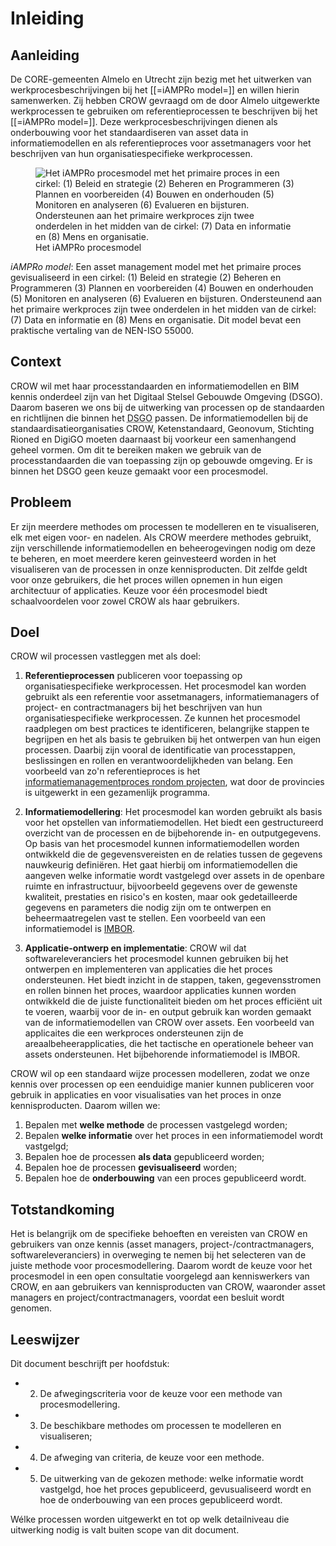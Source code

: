 # Inleiding


## Aanleiding

De CORE-gemeenten Almelo en Utrecht zijn bezig met het uitwerken van werkprocesbeschrijvingen bij het [[=iAMPRo model=]] en willen hierin samenwerken. Zij hebben CROW gevraagd om de door Almelo uitgewerkte werkprocessen te gebruiken om referentieprocessen te beschrijven bij het [[=iAMPRo model=]]. Deze werkprocesbeschrijvingen dienen als onderbouwing voor het standaardiseren van asset data in informatiemodellen en als referentieproces voor assetmanagers voor het beschrijven van hun organisatiespecifieke werkprocessen. 

<figure>
<img src="./h/media/Beheerfase.jpg" alt="Het iAMPRo procesmodel met het primaire proces in een cirkel: (1) Beleid en strategie (2) Beheren en Programmeren (3) Plannen en voorbereiden (4) Bouwen en onderhouden (5) Monitoren en analyseren (6) Evalueren en bijsturen. Ondersteunen aan het primaire werkproces zijn twee onderdelen in het midden van de cirkel: (7) Data en informatie en (8) Mens en organisatie.">
<figcaption>Het iAMPRo procesmodel</caption>
</figure>

<p><dfn data-lt="iAMPRo model">iAMPRo model</dfn>: Een asset management model met het primaire proces gevisualiseerd in een cirkel: (1) Beleid en strategie (2) Beheren en Programmeren (3) Plannen en voorbereiden (4) Bouwen en onderhouden (5) Monitoren en analyseren (6) Evalueren en bijsturen. Ondersteunend aan het primaire werkproces zijn twee onderdelen in het midden van de cirkel: (7) Data en informatie en (8) Mens en organisatie. Dit model bevat een praktische vertaling van de NEN-ISO 55000. </p>

## Context

CROW wil met haar processtandaarden en informatiemodellen en BIM kennis onderdeel zijn van het Digitaal Stelsel Gebouwde Omgeving (DSGO). Daarom baseren we ons bij de uitwerking van processen op de standaarden en richtlijnen die binnen het <abbr title="Digitaal Stelsel Gebouwde Omgeving">DSGO</abbr> passen. De informatiemodellen bij de standaardisatieorganisaties CROW, Ketenstandaard, Geonovum, Stichting Rioned en DigiGO moeten daarnaast bij voorkeur een samenhangend geheel vormen. Om dit te bereiken maken we gebruik van de processtandaarden die van toepassing zijn op gebouwde omgeving. Er is binnen het DSGO geen keuze gemaakt voor een procesmodel. 


## Probleem
Er zijn meerdere methodes om processen te modelleren en te visualiseren, elk met eigen voor- en nadelen. Als CROW meerdere methodes gebruikt, zijn verschillende informatiemodellen en beheerogevingen nodig om deze te beheren, en moet meerdere keren geinvesteerd worden in het visualiseren van de processen in onze kennisproducten. Dit zelfde geldt voor onze gebruikers, die het proces willen opnemen in hun eigen architectuur of applicaties. Keuze voor één procesmodel biedt schaalvoordelen voor zowel CROW als haar gebruikers.


##	Doel
CROW wil processen vastleggen met als doel:

1. **Referentieprocessen** publiceren voor toepassing op organisatiespecifieke werkprocessen. Het procesmodel kan worden gebruikt als een referentie voor assetmanagers, informatiemanagers of project- en contractmanagers bij het beschrijven van hun organisatiespecifieke werkprocessen. Ze kunnen het procesmodel raadplegen om best practices te identificeren, belangrijke stappen te begrijpen en het als basis te gebruiken bij het ontwerpen van hun eigen processen. Daarbij zijn vooral de identificatie van processtappen, beslissingen en rollen en verantwoordelijkheden van belang. Een voorbeeld van zo'n referentieproces is het [informatiemanagementproces rondom projecten](https://iampro-portaal.nl/Data-en-AM/Bouwwerk-informatiemanagement/BIM-Producten#Procesanalyse), wat door de provincies is uitgewerkt in een gezamenlijk programma. 

2. **Informatiemodellering**: Het procesmodel kan worden gebruikt als basis voor het opstellen van informatiemodellen. Het biedt een gestructureerd overzicht van de processen en de bijbehorende in- en outputgegevens. Op basis van het procesmodel kunnen informatiemodellen worden ontwikkeld die de gegevensvereisten en de relaties tussen de gegevens nauwkeurig definiëren. Het gaat hierbij om informatiemodellen die aangeven welke informatie wordt vastgelegd over assets in de openbare ruimte en infrastructuur, bijvoorbeeld gegevens over de gewenste kwaliteit, prestaties en risico's en kosten, maar ook gedetailleerde gegevens en parameters die nodig zijn om te ontwerpen en beheermaatregelen vast te stellen. Een voorbeeld van een informatiemodel is [IMBOR](https://www.crow.nl/thema-s/management-openbare-ruimte/imbor/actuele-versie-imbor).

3. **Applicatie-ontwerp en implementatie**: CROW wil dat softwareleveranciers het procesmodel kunnen gebruiken bij het ontwerpen en implementeren van applicaties die het proces ondersteunen. Het biedt inzicht in de stappen, taken, gegevensstromen en rollen binnen het proces, waardoor applicaties kunnen worden ontwikkeld die de juiste functionaliteit bieden om het proces efficiënt uit te voeren, waarbij voor de in- en output gebruik kan worden gemaakt van de informatiemodellen van CROW over assets. Een voorbeeld van applicaites die een werkproces ondersteunen zijn de areaalbeheerapplicaties, die het tactische en operationele beheer van assets ondersteunen. Het bijbehorende informatiemodel is IMBOR.

CROW wil op een standaard wijze processen modelleren, zodat we onze kennis over processen op een eenduidige manier kunnen publiceren voor gebruik in applicaties en voor visualisaties van het proces in onze kennisproducten.
Daarom willen we: <ol>
<li>Bepalen met <b>welke methode</b> de processen vastgelegd worden;
<li> Bepalen <b>welke informatie</b> over het proces in een informatiemodel wordt vastgelgd;
<li>Bepalen hoe de processen <b>als data</b> gepubliceerd worden;
<li> Bepalen hoe de processen <b>gevisualiseerd</b> worden;
<li> Bepalen hoe de <b>onderbouwing</b> van een proces gepubliceerd wordt.</ol>

## Totstandkoming
Het is belangrijk om de specifieke behoeften en vereisten van CROW en gebruikers van onze kennis (asset managers, project-/contractmanagers, softwareleveranciers) in overweging te nemen bij het selecteren van de juiste methode voor procesmodellering. Daarom wordt de keuze voor het procesmodel in een open consultatie voorgelegd aan kenniswerkers van CROW, en aan gebruikers van kennisproducten van CROW, waaronder asset managers en project/contractmanagers, voordat een besluit wordt genomen.


## Leeswijzer
Dit document beschrijft per hoofdstuk: 
* 2. De afwegingscriteria voor de keuze voor een methode van procesmodellering.
* 3. De beschikbare methodes om processen te modelleren en visualiseren;
* 4. De afweging van criteria, de keuze voor een methode.
* 5. De uitwerking van de gekozen methode: welke informatie wordt vastgelgd, hoe het proces gepubliceerd, gevusualiseerd wordt en hoe de onderbouwing van een proces gepubliceerd wordt.

Wélke processen worden uitgewerkt en tot op welk detailniveau die uitwerking nodig is valt buiten scope van dit document.
